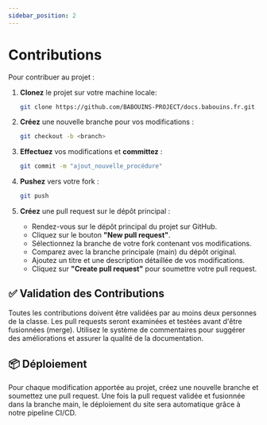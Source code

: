 ```yaml
---
sidebar_position: 2
---
```


# Contributions

Pour contribuer au projet :

1. **Clonez** le projet sur votre machine locale:
    ```bash
    git clone https://github.com/BABOUINS-PROJECT/docs.babouins.fr.git
    ```

2. **Créez** une nouvelle branche pour vos modifications :
    ```bash
    git checkout -b <branch>
    ```

3. **Effectuez** vos modifications et **committez** :
    ```bash
    git commit -m "ajout_nouvelle_procédure"
    ```

4. **Pushez** vers votre fork :
    ```bash
    git push 
    ```

5. **Créez** une pull request sur le dépôt principal :
    - Rendez-vous sur le dépôt principal du projet sur GitHub.
    - Cliquez sur le bouton **"New pull request"**.
    - Sélectionnez la branche de votre fork contenant vos modifications.
    - Comparez avec la branche principale (main) du dépôt original.
    - Ajoutez un titre et une description détaillée de vos modifications.
    - Cliquez sur **"Create pull request"** pour soumettre votre pull request.

## ✅ Validation des Contributions

Toutes les contributions doivent être validées par au moins deux personnes de la classe. Les pull requests seront examinées et testées avant d'être fusionnées (merge). Utilisez le système de commentaires pour suggérer des améliorations et assurer la qualité de la documentation.

## 📦 Déploiement

Pour chaque modification apportée au projet, créez une nouvelle branche et soumettez une pull request. Une fois la pull request validée et fusionnée dans la branche main, le déploiement du site sera automatique grâce à notre pipeline CI/CD.